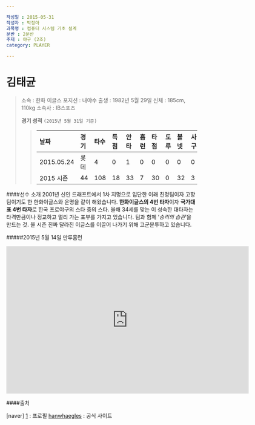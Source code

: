 ```yaml
---

작성일 : 2015-05-31
작성자 : 박정아
과목명 : 컴퓨터 시스템 기초 설계 
분반 : 2분반
주제 : 야구 (2조)
category: PLAYER

---
```



김태균
===

>소속 : 한화 이글스
>포지션 : 내야수
>출생 : 1982년 5월 29일
>신체 : 185cm, 110kg
>소속사 : IB스포츠
>
>**경기 성적**
>`(2015년 5월 31일 기준)`
> >|       날짜      |    경기   | 타수 | 득점 | 안타 | 홈런 | 타점 | 도루 | 볼넷 | 사구 | 삼진 | 타율 |
> > | :------------- | :----- | :----- | :----- | :----- | :----- | :----- | :----- | :----- | :----- | :----- | :----- |
> >| 2015.05.24 | 롯데 |    4   |    0    |    1   |     0   |    0   |     0   |    0   |     0   |    1   |   0.250   |
> > | 2015 시즌  |   44   |  108  |    18  |   33  |    7   |   30  |    0   |   32  |     3   |   17   | 0.306 |


####선수 소개
2001년 신인 드래프트에서 1차 지명으로 입단한 이래 친정팀이자 고향팀이기도 한 한화이글스와 운명을 같이 해왔습니다. **한화이글스의 4번 타자**이자 **국가대표 4번 타자**로 한국 프로야구의 스타 중의 스타. 올해 34세를 맞는 이 성숙한 대타자는 타격만큼이나 정교하고 멀리 가는 포부를 가지고 있습니다. 팀과 함께 ‘*승리의 습관*’을 만드는 것. 올 시즌 진짜 달라진 이글스를 이끌어 나가기 위해 고군분투하고 있습니다.

#####2015년 5월 14일 만루홈런
<iframe width="640" height="390" src="https://www.youtube.com/embed/GUPEJZKuWEM" frameborder="0" allowfullscreen></iframe>

####출처

[naver] [1] : 프로필
[hanwhaegles](http://www.hanwhaeagles.co.kr/html/players/player/hPlayer_view.asp?sGubunCd=PLGB1P&sMSId=P190) : 공식 사이트


[1]: http://search.naver.com/search.naver?sm=tab_hty.top&where=nexearch&ie=utf8&query=%EA%B9%80%ED%83%9C%EA%B7%A0
